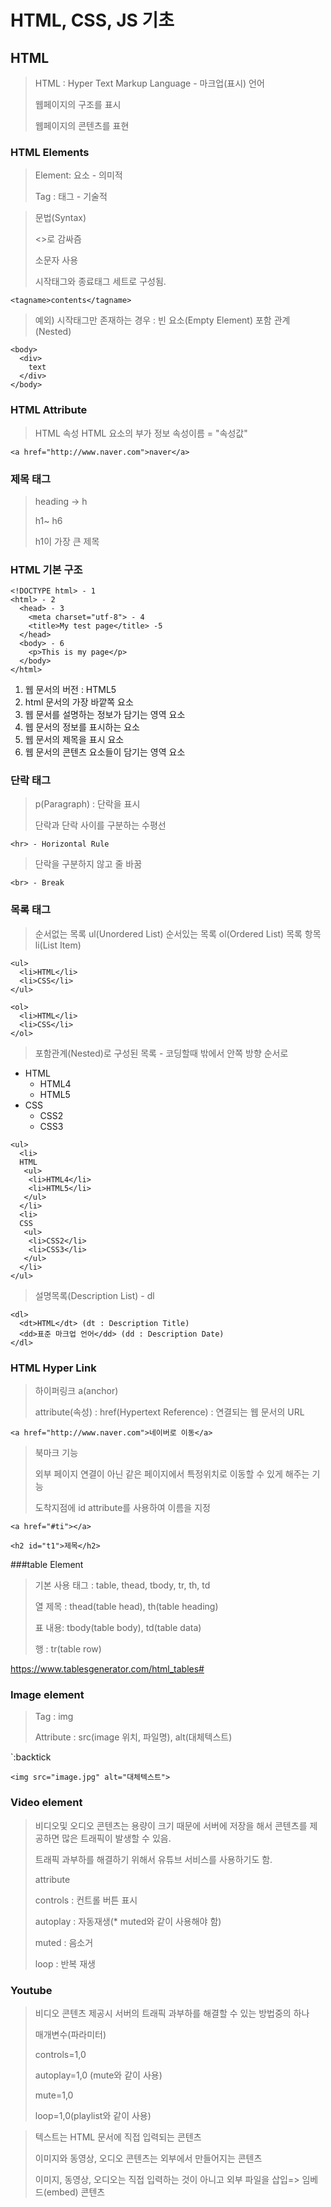 # HTML, CSS, JS 기초

## HTML

> HTML : Hyper Text Markup Language - 마크업(표시) 언어 
> 
> 웹페이지의 구조를 표시
> 
> 웹페이지의 콘텐츠를 표현

### HTML Elements

> Element: 요소 - 의미적
> 
> Tag : 태그 - 기술적  

> 문법(Syntax)
> 
> <>로 감싸즘
> 
> 소문자 사용
> 
> 시작태그와 종료태그 세트로 구성됨.
```
<tagname>contents</tagname>
```

> 예외) 시작태그만 존재하는 경우 : 빈 요소(Empty Element)
> 포함 관계(Nested)
```
<body> 
  <div>
    text
  </div>
</body>
```

### HTML Attribute

> HTML 속성
> HTML 요소의 부가 정보
> 속성이름 = "속성값"

```
<a href="http://www.naver.com">naver</a> 
```

### 제목 태그

> heading -> h
> 
> h1~ h6
> 
> h1이 가장 큰 제목


### HTML 기본 구조

```
<!DOCTYPE html> - 1
<html> - 2
  <head> - 3
    <meta charset="utf-8"> - 4
    <title>My test page</title> -5
  </head>
  <body> - 6
    <p>This is my page</p>
  </body>
</html>
```

1. 웹 문서의 버전 : HTML5
2. html 문서의 가장 바깥쪽 요소
3. 웹 문서를 설명하는 정보가 담기는 영역 요소
4. 웹 문서의 정보를 표시하는 요소
5. 웹 문서의 제목을 표시 요소
6. 웹 문서의 콘텐츠 요소들이 담기는 영역 요소

### 단락 태그

> p(Paragraph) : 단락을 표시
>
> 단락과 단락 사이를 구분하는 수평선
```
<hr> - Horizontal Rule
```
> 단락을 구분하지 않고 줄 바꿈
```
<br> - Break 
```
### 목록 태그

> 순서없는 목록 ul(Unordered List)
> 순서있는 목록 ol(Ordered List)
> 목록 항목 li(List Item)

```
<ul>
  <li>HTML</li>
  <li>CSS</li>
</ul>

<ol>
  <li>HTML</li>
  <li>CSS</li>
</ol>
```
> 포함관계(Nested)로 구성된 목록 - 코딩할때 밖에서 안쪽 방향 순서로 
- HTML
  - HTML4
  - HTML5
- CSS
  - CSS2
  - CSS3
```
<ul>
  <li>
  HTML
   <ul>
    <li>HTML4</li>
    <li>HTML5</li>
   </ul>
  </li>
  <li>
  CSS
   <ul>
    <li>CSS2</li>
    <li>CSS3</li>
   </ul>
  </li>
</ul>
```

> 설명목록(Description List) - dl

```
<dl>
  <dt>HTML</dt> (dt : Description Title)
  <dd>표준 마크업 언어</dd> (dd : Description Date)
</dl>
```

### HTML Hyper Link

> 하이퍼링크 a(anchor)
> 
> attribute(속성) : href(Hypertext Reference) : 연결되는 웹 문서의 URL
```
<a href="http://www.naver.com">네이버로 이동</a>
```
> 북마크 기능
>
> 외부 페이지 연결이 아닌 같은 페이지에서 특정위치로 이동할 수 있게 해주는 기능
>
> 도착지점에 id attribute를 사용하여 이름을 지정
```
<a href="#ti"></a>
```
```
<h2 id="t1">제목</h2>
```
###table Element

> 기본 사용 태그 : table, thead, tbody, tr, th, td
> 
> 열 제목 : thead(table head), th(table heading)
> 
> 표 내용: tbody(table body), td(table data)
>
>  행 : tr(table row)

https://www.tablesgenerator.com/html_tables#


### Image element
> Tag : img
> 
> Attribute : src(image  위치, 파일명), alt(대체텍스트)

`:backtick
```
<img src="image.jpg" alt="대체텍스트">
```
### Video element
> 비디오및 오디오 콘텐츠는 용량이 크기 때문에 서버에 저장을 해서 콘텐츠를 제공하면 많은 트래픽이 발생할 수 있음.
>
> 트래픽 과부하를 해결하기 위해서 유튜브 서비스를 사용하기도 함.
>
>  attribute
> 
> controls : 컨트롤 버튼 표시
> 
> autoplay : 자동재생(* muted와 같이 사용해야 함)
> 
> muted : 음소거 
> 
> loop : 반복 재생

### Youtube

> 비디오 콘텐츠 제공시 서버의 트래픽 과부하를 해결할 수 있는 방법중의 하나
>
>  매개변수(파라미터)
> 
> controls=1,0
> 
> autoplay=1,0 (mute와 같이 사용)
> 
> mute=1,0
> 
> loop=1,0(playlist와 같이 사용)

> 텍스트는 HTML 문서에 직접 입력되는 콘텐츠
> 
> 이미지와 동영상, 오디오 콘텐츠는 외부에서 만들어지는 콘텐츠
> 
> 이미지, 동영상, 오디오는 직접 입력하는 것이 아니고 외부 파일을 삽입=> 임베드(embed) 콘텐츠









